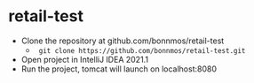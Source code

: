 # retail-test

* Clone the repository at github.com/bonnmos/retail-test
  * ```  git clone https://github.com/bonnmos/retail-test.git  ```
* Open project in IntelliJ IDEA 2021.1
* Run the project, tomcat will launch on localhost:8080
